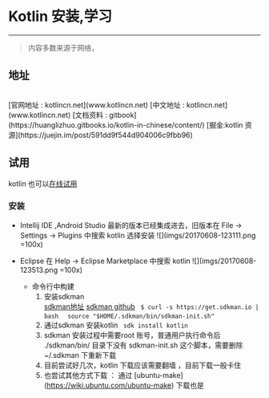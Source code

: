 # Kotlin 安装,学习
---
>  内容多数来源于网络， 

## 地址
</br>
     [官网地址 : kotlincn.net](www.kotlincn.net)
     [中文地址 : kotlincn.net](www.kotlincn.net)
     [文档资料 : gitbook](https://huanglizhuo.gitbooks.io/kotlin-in-chinese/content/)
     [掘金:kotlin 资源](https://juejin.im/post/591dd9f544d904006c9fbb96)
	
## 试用
 kotlin 也可以[在线试用 ](https://try.kotlinlang.org/#/Examples/Hello,%20world!/Simplest%20version/Simplest%20version.kt)
    	
### 安装  

 * Intellij IDE ,Android Studio 最新的版本已经集成进去，旧版本在 File -> Settings -> Plugins 中搜索 kotlin 选择安装
     ![](imgs/20170608-123111.png  =100x)
     
* Eclipse 在 Help -> Eclipse Marketplace 中搜索 kotlin 
    ![](imgs/20170608-123513.png =100x)
    
   * 命令行中构建
    	1.  安装sdkman   
    	[sdkman地址](sdkman.io)
	[sdkman github](https://github.com/sdkman/sdkman-cli)
		```  $ curl -s https://get.sdkman.io | bash   ```
		```source "$HOME/.sdkman/bin/sdkman-init.sh" ```
    	2. 通过sdkman 安装kotlin
    	``` sdk install kotlin```
    	3.  sdkman 安装过程中需要root 账号，普通用户执行命令后  ./sdkman/bin/ 目录下没有 sdkman-init.sh 这个脚本，需要删除 ~/.sdkman 下重新下载
    	4. 目前尝试好几次，kotlin 下载应该需要翻墙 ，目前下载一般卡住
    	5. 也尝试其他方式下载 ： 通过    [ubuntu-make] (https://wiki.ubuntu.com/ubuntu-make)    下载也是
    	
    	
	
    	

    	




